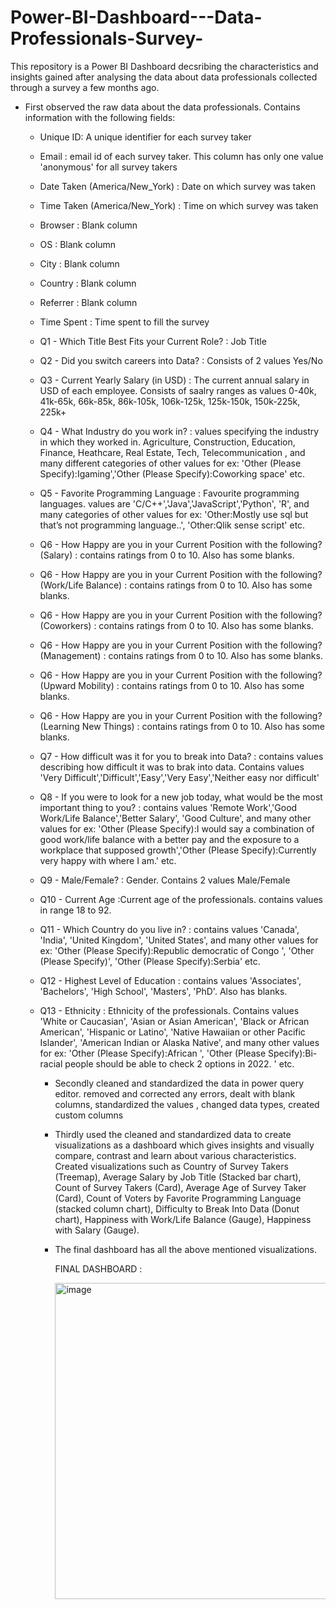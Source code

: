 # Power-BI-Dashboard---Data-Professionals-Survey-
This repository is a Power BI Dashboard decsribing the characteristics and insights gained after analysing the data about data professionals collected through a survey a few months ago. 

- First observed the raw data about the data professionals. Contains information with the following fields:
  * Unique ID: A unique identifier for each survey taker
  * Email : email id of each survey taker. This column has only one value 'anonymous' for all survey takers
  * Date Taken (America/New_York) : Date on which survey was taken
  * Time Taken (America/New_York) : Time on which survey was taken
  * Browser : Blank column
  * OS : Blank column
  * City : Blank column
  * Country : Blank column
  * Referrer : Blank column
  * Time Spent : Time spent to fill the survey
  * Q1 - Which Title Best Fits your Current Role? : Job Title
  * Q2 - Did you switch careers into Data? : Consists of 2 values Yes/No
  * Q3 - Current Yearly Salary (in USD) : The current annual salary in USD of each employee. Consists of saalry ranges as values 0-40k, 41k-65k, 66k-85k, 86k-105k, 106k-125k, 125k-150k, 150k-225k, 225k+
  * Q4 - What Industry do you work in? : values specifying the industry in which they worked in. Agriculture, Construction, Education, Finance, Heathcare, Real Estate, Tech, Telecommunication , and many different categories of other values for ex: 'Other (Please Specify):Igaming','Other (Please Specify):Coworking space' etc.
  * Q5 - Favorite Programming Language : Favourite programming languages. values are 'C/C++','Java','JavaScript','Python', 'R', and many categories of other values for ex: 'Other:Mostly use sql but that’s not programming language..', 'Other:Qlik sense script' etc.
  * Q6 - How Happy are you in your Current Position with the following? (Salary) : contains ratings from 0 to 10. Also has some blanks.
  * Q6 - How Happy are you in your Current Position with the following? (Work/Life Balance) : contains ratings from 0 to 10. Also has some blanks.
  * Q6 - How Happy are you in your Current Position with the following? (Coworkers) : contains ratings from 0 to 10. Also has some blanks.
  * Q6 - How Happy are you in your Current Position with the following? (Management) : contains ratings from 0 to 10. Also has some blanks.
  * Q6 - How Happy are you in your Current Position with the following? (Upward Mobility) : contains ratings from 0 to 10. Also has some blanks.
  * Q6 - How Happy are you in your Current Position with the following? (Learning New Things) : contains ratings from 0 to 10. Also has some blanks.
  * Q7 - How difficult was it for you to break into Data? : contains values describing how difficult it was to brak into data. Contains values 'Very Difficult','Difficult','Easy','Very Easy','Neither easy nor difficult'
  * Q8 - If you were to look for a new job today, what would be the most important thing to you? : contains values 'Remote Work','Good Work/Life Balance','Better Salary', 'Good Culture', and many other values for ex: 'Other (Please Specify):I would say a combination of good work/life balance with a better pay and the exposure to a workplace that supposed growth','Other (Please Specify):Currently very happy with where I am.' etc.
  * Q9 - Male/Female? : Gender. Contains 2 values Male/Female
  * Q10 - Current Age  :Current age of the professionals. contains values in range 18 to 92.
  * Q11 - Which Country do you live in? : contains values 'Canada', 'India', 'United Kingdom', 'United States', and many other values for ex: 'Other (Please Specify):Republic democratic of Congo ', 'Other (Please Specify)', 'Other (Please Specify):Serbia' etc.
  * Q12 - Highest Level of Education : contains values 'Associates', 'Bachelors', 'High School', 'Masters', 'PhD'. Also has blanks.
  * Q13 - Ethnicity : Ethnicity of the professionals. Contains values 'White or Caucasian', 'Asian or Asian American', 'Black or African American', 'Hispanic or Latino', 'Native Hawaiian or other Pacific Islander', 'American Indian or Alaska Native', and many other values for ex: 'Other (Please Specify):African ', 'Other (Please Specify):Bi-racial people should be able to check 2 options in 2022. ' etc.

    - Secondly cleaned and standardized the data in power query editor. removed and corrected any errors, dealt with blank columns, standardized the values , changed data types, created custom columns
    - Thirdly used the cleaned and standardized data to create visualizations as a dashboard which gives insights and visually compare, contrast and learn about various characteristics. Created visualizations such as Country of Survey Takers (Treemap), Average Salary by Job Title (Stacked bar chart), Count of Survey Takers (Card), Average Age of Survey Taker (Card), Count of Voters by  Favorite Programming Language (stacked column chart), Difficulty to Break Into Data (Donut chart), Happiness with Work/Life Balance (Gauge), Happiness with Salary (Gauge).
   
    - The final dashboard has all the above mentioned visualizations.

      FINAL DASHBOARD :

      
      <img width="506" alt="image" src="https://github.com/user-attachments/assets/6aa059b2-0b66-46e4-ae79-e5655af76ca9">

